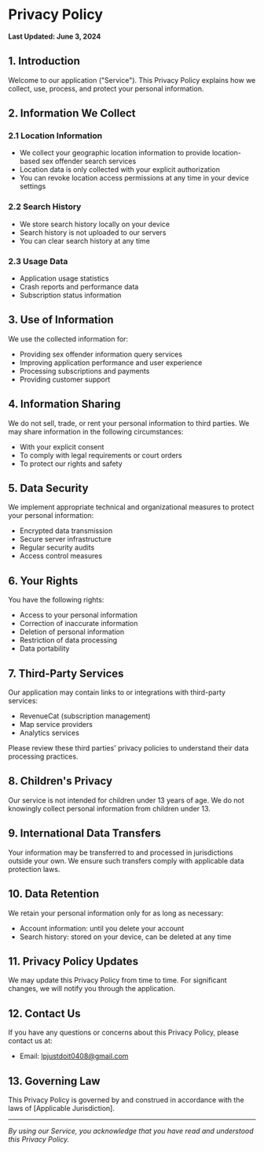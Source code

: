 # Privacy Policy

**Last Updated: June 3, 2024**

## 1. Introduction

Welcome to our application ("Service"). This Privacy Policy explains how we collect, use, process, and protect your personal information.

## 2. Information We Collect

### 2.1 Location Information
- We collect your geographic location information to provide location-based sex offender search services
- Location data is only collected with your explicit authorization
- You can revoke location access permissions at any time in your device settings

### 2.2 Search History
- We store search history locally on your device
- Search history is not uploaded to our servers
- You can clear search history at any time

### 2.3 Usage Data
- Application usage statistics
- Crash reports and performance data
- Subscription status information

## 3. Use of Information

We use the collected information for:
- Providing sex offender information query services
- Improving application performance and user experience
- Processing subscriptions and payments
- Providing customer support

## 4. Information Sharing

We do not sell, trade, or rent your personal information to third parties. We may share information in the following circumstances:
- With your explicit consent
- To comply with legal requirements or court orders
- To protect our rights and safety

## 5. Data Security

We implement appropriate technical and organizational measures to protect your personal information:
- Encrypted data transmission
- Secure server infrastructure
- Regular security audits
- Access control measures

## 6. Your Rights

You have the following rights:
- Access to your personal information
- Correction of inaccurate information
- Deletion of personal information
- Restriction of data processing
- Data portability

## 7. Third-Party Services

Our application may contain links to or integrations with third-party services:
- RevenueCat (subscription management)
- Map service providers
- Analytics services

Please review these third parties' privacy policies to understand their data processing practices.

## 8. Children's Privacy

Our service is not intended for children under 13 years of age. We do not knowingly collect personal information from children under 13.

## 9. International Data Transfers

Your information may be transferred to and processed in jurisdictions outside your own. We ensure such transfers comply with applicable data protection laws.

## 10. Data Retention

We retain your personal information only for as long as necessary:
- Account information: until you delete your account
- Search history: stored on your device, can be deleted at any time

## 11. Privacy Policy Updates

We may update this Privacy Policy from time to time. For significant changes, we will notify you through the application.

## 12. Contact Us

If you have any questions or concerns about this Privacy Policy, please contact us at:

- Email: lpjustdoit0408@gmail.com

## 13. Governing Law

This Privacy Policy is governed by and construed in accordance with the laws of [Applicable Jurisdiction].

---

*By using our Service, you acknowledge that you have read and understood this Privacy Policy.* 